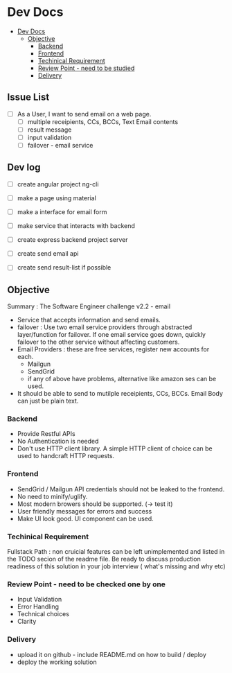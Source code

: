 # Dev Docs

<!-- TOC -->

* [Dev Docs](#dev-docs)
  * [Objective](#objective)
    * [Backend](#backend)
    * [Frontend](#frontend)
    * [Techinical Requirement](#techinical-requirement)
    * [Review Point - need to be studied](#review-point---need-to-be-studied)
    * [Delivery](#delivery)

<!-- /TOC -->

## Issue List

* [ ] As a User, I want to send email on a web page.
  * [ ] multiple receipients, CCs, BCCs, Text Email contents
  * [ ] result message
  * [ ] input validation
  * [ ] failover - email service

## Dev log

* [ ] create angular project ng-cli
* [ ] make a page using material
* [ ] make a interface for email form
* [ ] make service that interacts with backend

* [ ] create express backend project server
* [ ] create send email api
* [ ] create send result-list if possible

## Objective

Summary : The Software Engineer challenge v2.2 - email

* Service that accepts information and send emails.
* failover : Use two email service providers through abstracted layer/function for failover. If one email service goes down, quickly failover to the other service without affecting customers.
* Email Providers : these are free services, register new accounts for each.
  * Mailgun
  * SendGrid
  * if any of above have problems, alternative like amazon ses can be used.
* It should be able to send to mutilple receipients, CCs, BCCs. Email Body can just be plain text.

### Backend

* Provide Restful APIs
* No Authentication is needed
* Don't use HTTP client library. A simple HTTP client of choice can be used to handcraft HTTP requests.

### Frontend

* SendGrid / Mailgun API credentials should not be leaked to the frontend.
* No need to minify/uglify.
* Most modern browers should be supported. (-> test it)
* User friendly messages for errors and success
* Make UI look good. UI component can be used.

### Techinical Requirement

Fullstack Path : non cruicial features can be left unimplemented and listed in the TODO secion of the readme file. Be ready to discuss production readiness of this solution in your job interview ( what's missing and why etc)

### Review Point - need to be checked one by one

* Input Validation
* Error Handling
* Technical choices
* Clarity

### Delivery

* upload it on github - include README.md on how to build / deploy
* deploy the working solution
